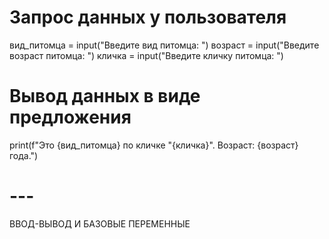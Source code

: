 # Запрос данных у пользователя
вид_питомца = input("Введите вид питомца: ")
возраст = input("Введите возраст питомца: ")
кличка = input("Введите кличку питомца: ")

# Вывод данных в виде предложения
print(f"Это {вид_питомца} по кличке \"{кличка}\". Возраст: {возраст} года.")
# ---
ВВОД-ВЫВОД И БАЗОВЫЕ ПЕРЕМЕННЫЕ
